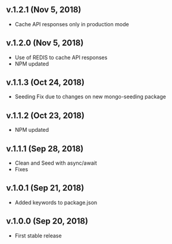 ## v.1.2.1 (Nov 5, 2018)
* Cache API responses only in production mode

## v.1.2.0 (Nov 5, 2018)
* Use of REDIS to cache API responses
* NPM updated

## v.1.1.3 (Oct 24, 2018)
* Seeding Fix due to changes on new mongo-seeding package

## v.1.1.2 (Oct 23, 2018)
* NPM updated

## v.1.1.1 (Sep 28, 2018)
* Clean and Seed with async/await
* Fixes

## v.1.0.1 (Sep 21, 2018)
* Added keywords to package.json

## v.1.0.0 (Sep 20, 2018)
* First stable release
